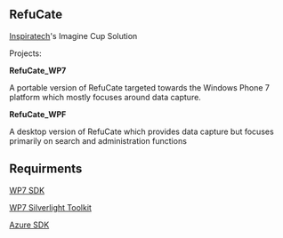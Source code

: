 RefuCate
-------------

[Inspiratech]'s Imagine Cup Solution

Projects:

**RefuCate_WP7**

A portable version of RefuCate targeted towards the Windows Phone 7 platform which mostly focuses around data capture.

**RefuCate_WPF**

A desktop version of RefuCate which provides data capture but focuses primarily on search and administration functions


Requirments
-------------
[WP7 SDK]

[WP7 Silverlight Toolkit]

[Azure SDK]



  [Inspiratech]: http://www.inspiratech.eu
  [WP7 SDK]: http://create.msdn.com/en-US/
  [WP7 Silverlight Toolkit]: http://silverlight.codeplex.com/releases/view/55034
  [Azure SDK]: http://www.microsoft.com/windowsazure/